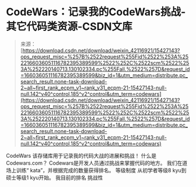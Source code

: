 <!--yml
category: codewars
date: 2022-08-13 11:28:27
-->

# CodeWars：记录我的CodeWars挑战-其它代码类资源-CSDN文库

> 来源：[https://download.csdn.net/download/weixin_42116921/15427143?ops_request_misc=%257B%2522request%255Fid%2522%253A%2522166036051116782395389599%2522%252C%2522scm%2522%253A%252220140713.130102334.pc%255Fall.%2522%257D&request_id=166036051116782395389599&biz_id=1&utm_medium=distribute.pc_search_result.none-task-download-2~all~first_rank_ecpm_v1~rank_v31_ecpm-21-15427143-null-null.142^v40^control,185^v2^control&utm_term=codewars](https://download.csdn.net/download/weixin_42116921/15427143?ops_request_misc=%257B%2522request%255Fid%2522%253A%2522166036051116782395389599%2522%252C%2522scm%2522%253A%252220140713.130102334.pc%255Fall.%2522%257D&request_id=166036051116782395389599&biz_id=1&utm_medium=distribute.pc_search_result.none-task-download-2~all~first_rank_ecpm_v1~rank_v31_ecpm-21-15427143-null-null.142^v40^control,185^v2^control&utm_term=codewars)

CodeWars 该存储库用于记录我的代码大战的进展和挑战！ 什么是Codewars.com？ Codewars是开发人员通过挑战来掌握代码的地方。 我们在道场上训练“ kata”，并根据完成的数量获得排名。 等级制度 从初学者等级8 kyu到硕士等级1 kyu开始。 我目前的排名 挑战性